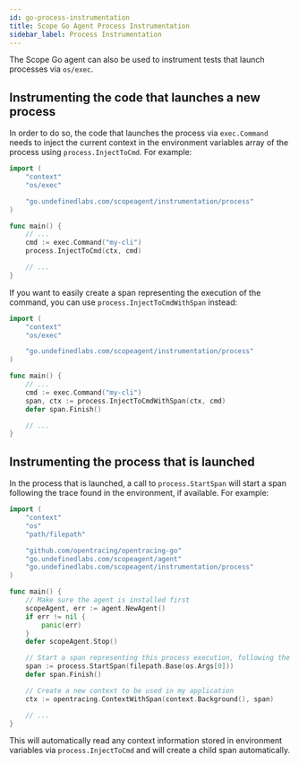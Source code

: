 ```yaml
---
id: go-process-instrumentation
title: Scope Go Agent Process Instrumentation
sidebar_label: Process Instrumentation
---
```



The Scope Go agent can also be used to instrument tests that launch processes via `os/exec`.


## Instrumenting the code that launches a new process

In order to do so, the code that launches the process via `exec.Command` needs to inject the current context in the
environment variables array of the process using `process.InjectToCmd`. For example:

```go
import (
    "context"
    "os/exec"

    "go.undefinedlabs.com/scopeagent/instrumentation/process"
)

func main() {
    // ...
    cmd := exec.Command("my-cli")
    process.InjectToCmd(ctx, cmd)

    // ...
}
```

If you want to easily create a span representing the execution of the command, you can use `process.InjectToCmdWithSpan` instead:

```go
import (
    "context"
    "os/exec"

    "go.undefinedlabs.com/scopeagent/instrumentation/process"
)

func main() {
    // ...
    cmd := exec.Command("my-cli")
    span, ctx := process.InjectToCmdWithSpan(ctx, cmd)
    defer span.Finish()

    // ...
}
```


## Instrumenting the process that is launched

In the process that is launched, a call to `process.StartSpan` will start a span following the trace found in the environment, if available.
For example:

```go
import (
    "context"
    "os"
    "path/filepath"

    "github.com/opentracing/opentracing-go"
    "go.undefinedlabs.com/scopeagent/agent"
    "go.undefinedlabs.com/scopeagent/instrumentation/process"
)

func main() {
    // Make sure the agent is installed first
    scopeAgent, err := agent.NewAgent()
    if err != nil {
        panic(err)
    }
    defer scopeAgent.Stop()

    // Start a span representing this process execution, following the trace found in the environment (if available)
    span := process.StartSpan(filepath.Base(os.Args[0]))
    defer span.Finish()

    // Create a new context to be used in my application
    ctx := opentracing.ContextWithSpan(context.Background(), span)

    // ...
}
```

This will automatically read any context information stored in environment variables via `process.InjectToCmd` and
will create a child span automatically.

